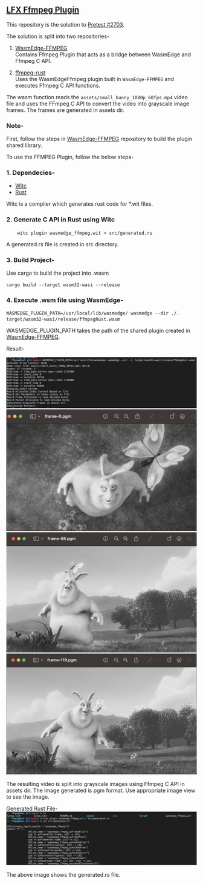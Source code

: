## [LFX Ffmpeg Plugin](https://github.com/WasmEdge/WasmEdge/issues/2689)

This repository is the solution to [Pretest #2703](https://github.com/WasmEdge/WasmEdge/discussions/2703). 


The solution is split into two repositories-
1. [WasmEdge-FFMPEG](https://github.com/Hrushi20/WasmEdge-FFMPEG) 
<br> Contains Ffmpeg Plugin that acts as a bridge between WasmEdge and Ffmpeg C API.

2. [ffmpeg-rust](https://github.com/Hrushi20/ffmpeg-rust)<br> Uses the WasmEdgeFfmpeg plugin built in `WasmEdge-FFMPEG` and executes Ffmpeg C API functions.

The wasm function reads the `assets/small_bunny_1080p_60fps.mp4` video file and uses the FFmpeg C API to convert the video into grayscale image frames. The frames are generated in assets dir.

### Note-
First, follow the steps in [WasmEdge-FFMPEG](https://github.com/Hrushi20/WasmEdge-FFMPEG#readme) repository to build the plugin shared library.

To use the FFMPEG Plugin, follow the below steps-

### 1. Dependecies-
- [Witc](https://github.com/second-state/witc)
- [Rust](https://www.rust-lang.org/tools/install)

Witc is a compiler which generates rust code for *.wit files.

### 2. Generate C API in Rust using Witc
```
    witc plugin wasmedge_ffmpeg.wit > src/generated.rs
```
A generated.rs file is created in src directory.

### 3. Build Project-
Use cargo to build the project into .wasm
```
cargo build --target wasm32-wasi --release
```

### 4. Execute .wsm file using WasmEdge-
```
WASMEDGE_PLUGIN_PATH=/usr/local/lib/wasmedge/ wasmedge --dir ./. target/wasm32-wasi/release/ffmpegRust.wasm
```

WASMEDGE_PLUGIN_PATH takes the path of the shared plugin created in [WasmEdge-FFMPEG](https://github.com/Hrushi20/WasmEdge-FFMPEG#readme?raw=true).


Result-

![Result](https://github.com/Hrushi20/ffmpeg-rust/blob/main/assets/results.png)
![Frame0](https://github.com/Hrushi20/ffmpeg-rust/blob/main/assets/frame0.png)
![Frame68](https://github.com/Hrushi20/ffmpeg-rust/blob/main/assets/frame68.png)
![Frame119](https://github.com/Hrushi20/ffmpeg-rust/blob/main/assets/frame119.png)

The resulting video is split into grayscale images using Ffmpeg C API in assets dir.
The image generated is pgm format. Use appropriate image view to see the image.

Generated Rust File-
![Witc](https://github.com/Hrushi20/ffmpeg-rust/blob/main/assets/witc.png)

The above image shows the generated.rs file.
